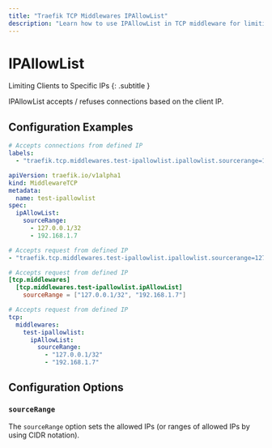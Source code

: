 ```yaml
---
title: "Traefik TCP Middlewares IPAllowList"
description: "Learn how to use IPAllowList in TCP middleware for limiting clients to specific IPs in Traefik Proxy. Read the technical documentation."
---
```


# IPAllowList

Limiting Clients to Specific IPs
{: .subtitle }

IPAllowList accepts / refuses connections based on the client IP.

## Configuration Examples

```yaml tab="Docker"
# Accepts connections from defined IP
labels:
  - "traefik.tcp.middlewares.test-ipallowlist.ipallowlist.sourcerange=127.0.0.1/32, 192.168.1.7"
```

```yaml tab="Kubernetes"
apiVersion: traefik.io/v1alpha1
kind: MiddlewareTCP
metadata:
  name: test-ipallowlist
spec:
  ipAllowList:
    sourceRange:
      - 127.0.0.1/32
      - 192.168.1.7
```

```yaml tab="Consul Catalog"
# Accepts request from defined IP
- "traefik.tcp.middlewares.test-ipallowlist.ipallowlist.sourcerange=127.0.0.1/32, 192.168.1.7"
```

```toml tab="File (TOML)"
# Accepts request from defined IP
[tcp.middlewares]
  [tcp.middlewares.test-ipallowlist.ipAllowList]
    sourceRange = ["127.0.0.1/32", "192.168.1.7"]
```

```yaml tab="File (YAML)"
# Accepts request from defined IP
tcp:
  middlewares:
    test-ipallowlist:
      ipAllowList:
        sourceRange:
          - "127.0.0.1/32"
          - "192.168.1.7"
```

## Configuration Options

### `sourceRange`

The `sourceRange` option sets the allowed IPs (or ranges of allowed IPs by using CIDR notation).
